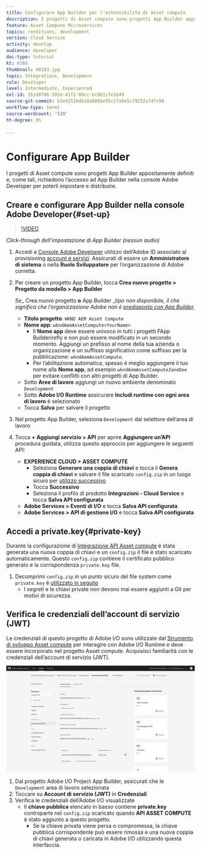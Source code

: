 ```yaml
---
title: Configurare App Builder per l’estensibilità di Asset compute
description: I progetti di Asset compute sono progetti App Builder appositamente definiti e, come tali, richiedono l’accesso ad App Builder nella console Adobe Developer per poterli impostare e distribuire.
feature: Asset Compute Microservices
topics: renditions, development
version: Cloud Service
activity: develop
audience: developer
doc-type: tutorial
kt: 6268
thumbnail: 40183.jpg
topic: Integrations, Development
role: Developer
level: Intermediate, Experienced
exl-id: 2b1d8786-592e-41f2-80cc-bc0b1c7e1b49
source-git-commit: b3e9251bdb18a008be95c1fa9e5c79252a74fc98
workflow-type: tm+mt
source-wordcount: '539'
ht-degree: 0%

---
```


# Configurare App Builder

I progetti di Asset compute sono progetti App Builder appositamente definiti e, come tali, richiedono l’accesso ad App Builder nella console Adobe Developer per poterli impostare e distribuire.

## Creare e configurare App Builder nella console Adobe Developer{#set-up}

>[!VIDEO](https://video.tv.adobe.com/v/40183?quality=12&learn=on)

_Click-through dell&#39;impostazione di App Builder (nessun audio)_

1. Accedi a [Console Adobe Developer](https://console.adobe.io) utilizzo dell’Adobe ID associato al provisioning [account e servizi](./accounts-and-services.md). Assicurati di essere un __Amministratore di sistema__ o nella __Ruolo Sviluppatore__ per l’organizzazione di Adobe corretta.
1. Per creare un progetto App Builder, tocca __Crea nuovo progetto > Progetto da modello > App Builder__

   _Se__ Crea nuovo progetto __o__ App Builder __tipo non disponibile, il che significa che l’organizzazione Adobe non è [predisposto con App Builder](#request-adobe-project-app-builder)._

   + __Titolo progetto__: `WKND AEM Asset Compute`
   + __Nome app__: `wkndAemAssetCompute<YourName>`
      + Il __Nome app__ deve essere univoco in tutti i progetti FApp Builderirefly e non può essere modificato in un secondo momento. Aggiungi un prefisso al nome della tua azienda o organizzazione e un suffisso significativo come suffisso per la pubblicazione: `wkndAemAssetCompute`.
      + Per l’abilitazione automatica, spesso è meglio aggiungere il tuo nome alla __Nome app__, ad esempio `wkndAemAssetComputeJaneDoe` per evitare conflitti con altri progetti di App Builder.
   + Sotto __Aree di lavoro__ aggiungi un nuovo ambiente denominato `Development`
   + Sotto __Adobe I/O Runtime__ assicurare __Includi runtime con ogni area di lavoro__ è selezionato
   + Tocca __Salva__ per salvare il progetto
1. Nel progetto App Builder, seleziona `Development` dal selettore dell’area di lavoro
1. Tocca __+ Aggiungi servizio > API__ per aprire __Aggiungere un’API__ procedura guidata, utilizza questo approccio per aggiungere le seguenti API:

   + __EXPERIENCE CLOUD > ASSET COMPUTE__
      + Seleziona __Generare una coppia di chiavi__ e tocca il __Genera coppia di chiavi__ e salvare il file scaricato `config.zip` in un luogo sicuro per [utilizzo successivo](#private-key)
      + Tocca __Successivo__
      + Seleziona il profilo di prodotto __Integrazioni - Cloud Service__ e tocca __Salva API configurata__
   + __Adobe Services > Eventi di I/O__ e tocca __Salva API configurata__
   + __Adobe Services > API di gestione I/O__ e tocca __Salva API configurata__

## Accedi a private.key{#private-key}

Durante la configurazione di [Integrazione API Asset compute](#set-up) è stata generata una nuova coppia di chiavi e un `config.zip` il file è stato scaricato automaticamente. Questo `config.zip` contiene il certificato pubblico generato e la corrispondenza `private.key` file.

1. Decomprimi `config.zip` in un punto sicuro del file system come `private.key` è [utilizzato in seguito](../develop/environment-variables.md)
   + I segreti e le chiavi private non devono mai essere aggiunti a Git per motivi di sicurezza.

## Verifica le credenziali dell’account di servizio (JWT)

Le credenziali di questo progetto di Adobe I/O sono utilizzate dal [Strumento di sviluppo Asset compute](../develop/development-tool.md) per interagire con Adobe I/O Runtime e deve essere incorporato nel progetto Asset compute. Acquisisci familiarità con le credenziali dell’account di servizio (JWT).

![Credenziali dell’account del servizio Adobe Developer](./assets/app-builder/service-account.png)

1. Dal progetto Adobe I/O Project App Builder, assicurati che le `Development` area di lavoro selezionata
1. Toccare su __Account di servizio (JWT)__ in __Credenziali__
1. Verifica le credenziali dell’Adobe I/O visualizzate
   + Il __chiave pubblica__ elencato in basso contiene __private.key__ controparte nel `config.zip` scaricato quando __API ASSET COMPUTE__ è stato aggiunto a questo progetto.
      + Se la chiave privata viene persa o compromessa, la chiave pubblica corrispondente può essere rimossa e una nuova coppia di chiavi generata o caricata in Adobe I/O utilizzando questa interfaccia.
